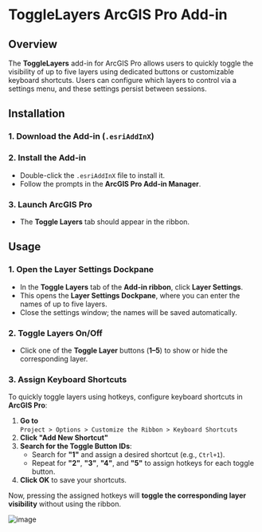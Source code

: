 # ToggleLayers ArcGIS Pro Add-in

## Overview
The **ToggleLayers** add-in for ArcGIS Pro allows users to quickly toggle the visibility of up to five layers using dedicated buttons or customizable keyboard shortcuts. Users can configure which layers to control via a settings menu, and these settings persist between sessions.

## Installation

### 1. Download the Add-in (`.esriAddInX`)

### 2. Install the Add-in
- Double-click the `.esriAddInX` file to install it.
- Follow the prompts in the **ArcGIS Pro Add-in Manager**.

### 3. Launch ArcGIS Pro
- The **Toggle Layers** tab should appear in the ribbon.

## Usage

### 1. Open the Layer Settings Dockpane
- In the **Toggle Layers** tab of the **Add-in ribbon**, click **Layer Settings**.
- This opens the **Layer Settings Dockpane**, where you can enter the names of up to five layers.
- Close the settings window; the names will be saved automatically.

### 2. Toggle Layers On/Off
- Click one of the **Toggle Layer** buttons (**1–5**) to show or hide the corresponding layer.

### 3. Assign Keyboard Shortcuts
To quickly toggle layers using hotkeys, configure keyboard shortcuts in **ArcGIS Pro**:

1. **Go to**  
   `Project > Options > Customize the Ribbon > Keyboard Shortcuts`
2. **Click "Add New Shortcut"**
3. **Search for the Toggle Button IDs**:
   - Search for **"1"** and assign a desired shortcut (e.g., `Ctrl+1`).
   - Repeat for **"2"**, **"3"**, **"4"**, and **"5"** to assign hotkeys for each toggle button.
4. **Click OK** to save your shortcuts.

Now, pressing the assigned hotkeys will **toggle the corresponding layer visibility** without using the ribbon.


![image](https://github.com/user-attachments/assets/a9de840b-a8a2-426c-8bf0-0e08e147a9b2)

